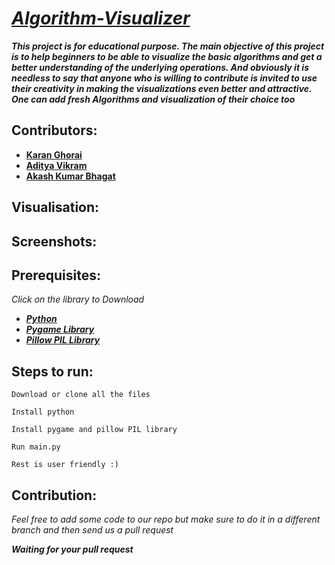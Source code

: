 # [*Algorithm-Visualizer*](https://github.com/karan236/Algorithm-Visualizer)
*__This project is for educational purpose. The main objective of this project is to help beginners to be able to visualize the basic algorithms and get a better understanding of the underlying operations. And obviously it is needless to say that anyone who is willing to contribute is invited to use their creativity in making the visualizations even better and attractive. One can add fresh Algorithms and visualization of their choice too__*


## Contributors:

* [__Karan Ghorai__](https://github.com/karan236)
* [__Aditya Vikram__](https://github.com/avikram553)
* [__Akash Kumar Bhagat__](https://github.com/charlie219)

## Visualisation:




## Screenshots:

## Prerequisites:
 *Click on the library to Download*
* [*__Python__*](https://www.python.org/downloads/)
* [*__Pygame Library__*](https://www.pygame.org/wiki/GettingStarted#Further%20information%20on%20installation)
* [*__Pillow PIL Library__*](https://pillow.readthedocs.io/en/stable/installation.html)

## Steps to run:
```
Download or clone all the files
```

```
Install python
```

``` 
Install pygame and pillow PIL library
```

``` 
Run main.py
```

``` 
Rest is user friendly :)
```


## Contribution:
*Feel free to add some code to our repo but make sure to do it in a different branch and then send us a pull request*



*__Waiting for your pull request__*
